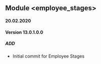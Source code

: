 ## Module <employee_stages>

#### 20.02.2020
#### Version 13.0.1.0.0
##### ADD
- Initial commit for Employee Stages
